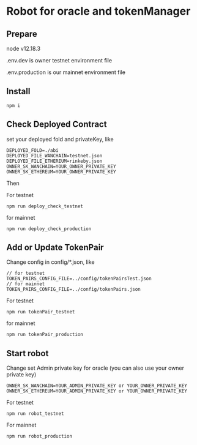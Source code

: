 # Robot for oracle and tokenManager

## Prepare

node v12.18.3

.env.dev is owner testnet environment file

.env.production is our mainnet environment file

## Install


```
npm i
```

## Check Deployed Contract

set your deployed fold and privateKey, like

```
DEPLOYED_FOLD=./abi
DEPLOYED_FILE_WANCHAIN=testnet.json
DEPLOYED_FILE_ETHEREUM=rinkeby.json
OWNER_SK_WANCHAIN=YOUR_OWNER_PRIVATE_KEY
OWNER_SK_ETHEREUM=YOUR_OWNER_PRIVATE_KEY
```

Then

For testnet

```
npm run deploy_check_testnet
```

for mainnet

```
npm run deploy_check_production
```

## Add or Update TokenPair

Change config in config/*.json, like

```
// for testnet 
TOKEN_PAIRS_CONFIG_FILE=../config/tokenPairsTest.json
// for mainnet
TOKEN_PAIRS_CONFIG_FILE=../config/tokenPairs.json
```

For testnet

```
npm run tokenPair_testnet
```

for mainnet

```
npm run tokenPair_production
```

## Start robot

Change set Admin private key for oracle (you can also use your owner private key)

```
OWNER_SK_WANCHAIN=YOUR_ADMIN_PRIVATE_KEY or YOUR_OWNER_PRIVATE_KEY
OWNER_SK_ETHEREUM=YOUR_ADMIN_PRIVATE_KEY or YOUR_OWNER_PRIVATE_KEY
```

For testnet

```
npm run robot_testnet
```

For mainnet

```
npm run robot_production
```